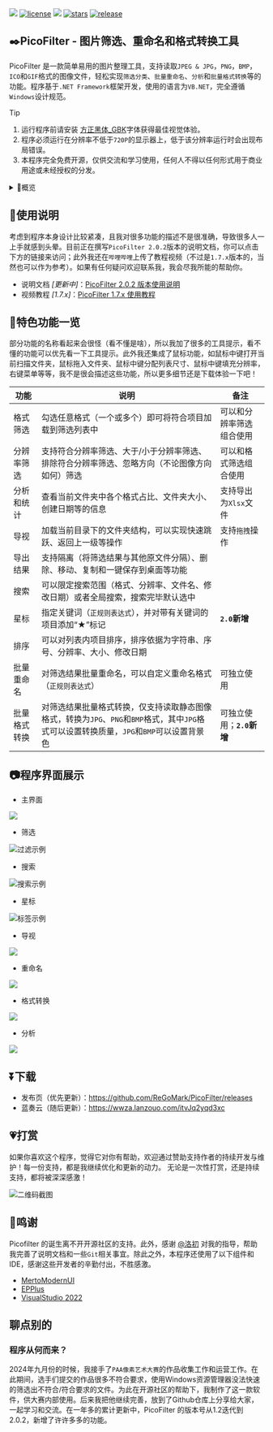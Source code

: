 

<img src="https://github.com/ReGoMark/PicoFilter/blob/85483dc334f0fa8eef52e0eb2d9533da9b11e9a3/Resources/Assets/head.png" />


<a href="./LICENSE">
    <img src="https://img.shields.io/github/license/ReGoMark/PicoFilter.svg?style=for-the-badge" alt="license"></a>
<a href="https://github.com/ReGoMark/PicoFilter/commits/main">
    <img src="https://img.shields.io/github/last-commit/ReGoMark/PicoFilter?style=for-the-badge"></a>
<a href="https://github.com/ReGoMark/PicoFilter/stargazers">
    <img src="https://img.shields.io/github/stars/ReGoMark/PicoFilter.svg?style=for-the-badge" alt="stars"></a>
<a href="https://github.com/ReGoMark/PicoFilter/release">
    <img src="https://img.shields.io/github/release/ReGoMark/PicoFilter.svg?style=for-the-badge" alt="release"></a>



## ✒️PicoFilter - 图片筛选、重命名和格式转换工具

PicoFilter 是一款简单易用的图片整理工具，支持读取`JPEG & JPG`，`PNG`，`BMP`，`ICO`和`GIF`格式的图像文件，轻松实现`筛选分类`、`批量重命名`、`分析`和`批量格式转换`等的功能。程序基于`.NET Framework`框架开发，使用的语言为`VB.NET`，完全遵循`Windows`设计规范。

>[!TIP]
>1. 运行程序前请安装 [方正黑体_GBK](./Fonts/方正黑体GBK.ttf)字体获得最佳视觉体验。
>2. 程序必须运行在分辨率不低于`720P`的显示器上，低于该分辨率运行时会出现布局错误。
>3. 本程序完全免费开源，仅供交流和学习使用，任何人不得以任何形式用于商业用途或未经授权的分发。

<details close>
<summary> 📖概览 </summary>

- [使用说明](#使用说明)  
- [特色功能](#特色功能一览)
- [界面展示](#程序界面展示)
- [下载](#下载)
- [打赏](#打赏)
- [鸣谢](#鸣谢)
- [许可协议](https://github.com/ReGoMark/PicoFilter/blob/0676005b5875f35327bca930f663c78daa085f33/LICENSE)  

</details>

## 📒使用说明

考虑到程序本身设计比较紧凑，且我对很多功能的描述不是很准确，导致很多人一上手就感到头晕。目前正在撰写`PicoFilter 2.0.2`版本的说明文档，你可以点击下方的链接来访问；此外我还在`哔哩哔哩`上传了教程视频（不过是`1.7.x`版本的，当然也可以作为参考）。如果有任何疑问欢迎联系我，我会尽我所能的帮助你。

* 说明文档 *[更新中]*：[PicoFilter 2.0.2 版本使用说明](https://flowus.cn/regmvks/e717713c-be23-4124-b364-878960e75a4e)
* 视频教程 *[1.7.x]*：[PicoFilter 1.7.x 使用教程](https://www.bilibili.com/video/BV1aR92YcEka/?spm_id_from=333.1387.homepage.video_card.click&vd_source=c4099c355c2d06f10ac210fe7bae65a6)

## 🍰特色功能一览

部分功能的名称看起来会很怪（看不懂是啥），所以我加了很多的工具提示，看不懂的功能可以优先看一下工具提示。此外我还集成了鼠标功能，如鼠标中键打开当前扫描文件夹，鼠标拖入文件夹、鼠标中键分配列表尺寸、鼠标中键填充分辨率，右键菜单等等，我不是很会描述这些功能，所以更多细节还是下载体验一下吧！
    
| 功能 | 说明 |备注|
|-----------|--------|--------|
|格式筛选|勾选任意格式（一个或多个）即可将符合项目加载到筛选列表中|可以和分辨率筛选组合使用|
|分辨率筛选|支持符合分辨率筛选、大于/小于分辨率筛选、排除符合分辨率筛选、忽略方向（不论图像方向如何）筛选|可以和格式筛选组合使用|
|分析和统计|查看当前文件夹中各个格式占比、文件夹大小、创建日期等的信息|支持导出为`Xlsx`文件|
|导视|加载当前目录下的文件夹结构，可以实现快速跳跃、返回上一级等操作|支持`拖拽`操作
|导出结果|支持隔离（将筛选结果与其他原文件分隔）、删除、移动、复制和一键保存到桌面等功能|
|搜索|可以限定搜索范围（格式、分辨率、文件名、修改日期）或者全局搜索，搜索完毕默认选中|
|星标|指定关键词（`正规则表达式`），并对带有关键词的项目添加“★”标记|**`2.0`新增**
|排序|可以对列表内项目排序，排序依据为字符串、序号、分辨率、大小、修改日期|
|批量重命名|对筛选结果批量重命名，可以自定义重命名格式（`正规则表达式`）|可独立使用|
|批量格式转换|对筛选结果批量格式转换，仅支持读取静态图像格式，转换为`JPG`、`PNG`和`BMP`格式，其中`JPG`格式可以设置转换质量，`JPG`和`BMP`可以设置背景色|可独立使用；**`2.0`新增**|

## 📷程序界面展示
* 主界面
<img src="https://github.com/ReGoMark/PicoFilter/blob/eb73cd5a4499ee2639a8d00ee76dc3cb6b194393/Screenshots/main0.png" />

* 筛选
<img src="./Screenshots/filt.png" alt="过滤示例" style="max-width: 80%; height: auto;" />

* 搜索
<img src="./Screenshots/search.png" alt="搜索示例" style="max-width: 80%; height: auto;" />

* 星标
<img src="./Screenshots/tag.png" alt="标签示例" style="max-width: 80%; height: auto;" />

* 导视
<img src="https://github.com/ReGoMark/PicoFilter/blob/eb73cd5a4499ee2639a8d00ee76dc3cb6b194393/Screenshots/guide.png" />

* 重命名
<img src="https://github.com/ReGoMark/PicoFilter/blob/eb73cd5a4499ee2639a8d00ee76dc3cb6b194393/Screenshots/rename.png" />

* 格式转换
<img src="https://github.com/ReGoMark/PicoFilter/blob/eb73cd5a4499ee2639a8d00ee76dc3cb6b194393/Screenshots/convert.png" />

* 分析
<img src="https://github.com/ReGoMark/PicoFilter/blob/eb73cd5a4499ee2639a8d00ee76dc3cb6b194393/Screenshots/analysis.png" />

## ⏬下载
* 发布页（优先更新）：https://github.com/ReGoMark/PicoFilter/releases
* 蓝奏云（随后更新）：https://wwza.lanzouo.com/itvJq2yqd3xc

## 💗打赏
如果你喜欢这个程序，觉得它对你有帮助，欢迎通过赞助支持作者的持续开发与维护！每一份支持，都是我继续优化和更新的动力。
无论是一次性打赏，还是持续支持，都将被深深感激！

<img src="./Resources/Assets/wechat_sponsor.jpg" alt="二维码截图" style="max-width: 80%; height: auto;" />

## 🙏鸣谢
Picofilter 的诞生离不开开源社区的支持。此外，感谢 [@洛初](https://github.com/gongfuture) 对我的指导，帮助我完善了说明文档和一些`Git`相关事宜。除此之外，本程序还使用了以下组件和IDE，感谢这些开发者的辛勤付出，不胜感激。

* [MertoModernUI](https://github.com/dennismagno/metroframework-modern-ui)
* [EPPlus](https://github.com/EPPlusSoftware/EPPlus)
* [VisualStudio 2022](https://visualstudio.microsoft.com/zh-hans/vs/)



## 聊点别的
### 程序从何而来？
2024年九月份的时候，我接手了`PAA像素艺术大赛`的作品收集工作和运营工作。在此期间，选手们提交的作品很多不符合要求，使用Windows资源管理器没法快速的筛选出不符合/符合要求的文件。为此在开源社区的帮助下，我制作了这一款软件，供大赛内部使用。后来我把他继续完善，放到了Github仓库上分享给大家，一起学习和交流。在一年多的累计更新中，PicoFilter 的版本号从1.2迭代到2.0.2，新增了许许多多的功能。

